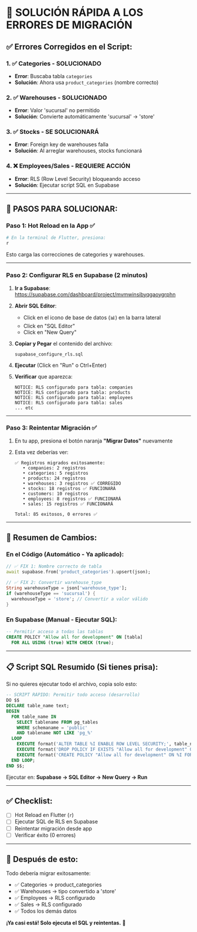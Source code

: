 # 🔧 SOLUCIÓN RÁPIDA A LOS ERRORES DE MIGRACIÓN

## ✅ **Errores Corregidos en el Script:**

### 1. ✅ **Categories** - SOLUCIONADO
- **Error**: Buscaba tabla `categories`
- **Solución**: Ahora usa `product_categories` (nombre correcto)

### 2. ✅ **Warehouses** - SOLUCIONADO  
- **Error**: Valor 'sucursal' no permitido
- **Solución**: Convierte automáticamente 'sucursal' → 'store'

### 3. ✅ **Stocks** - SE SOLUCIONARÁ
- **Error**: Foreign key de warehouses falla
- **Solución**: Al arreglar warehouses, stocks funcionará

### 4. ❌ **Employees/Sales** - REQUIERE ACCIÓN
- **Error**: RLS (Row Level Security) bloqueando acceso
- **Solución**: Ejecutar script SQL en Supabase

---

## 🚀 **PASOS PARA SOLUCIONAR:**

### **Paso 1: Hot Reload en la App** ✅
```bash
# En la terminal de Flutter, presiona:
r
```
Esto carga las correcciones de categories y warehouses.

---

### **Paso 2: Configurar RLS en Supabase** (2 minutos)

1. **Ir a Supabase**: https://supabase.com/dashboard/project/mvmwinsibyqgaoygrphn

2. **Abrir SQL Editor**:
   - Click en el icono de base de datos (📊) en la barra lateral
   - Click en "SQL Editor"
   - Click en "New Query"

3. **Copiar y Pegar** el contenido del archivo:
   ```
   supabase_configure_rls.sql
   ```

4. **Ejecutar** (Click en "Run" o Ctrl+Enter)

5. **Verificar** que aparezca:
   ```
   NOTICE: RLS configurado para tabla: companies
   NOTICE: RLS configurado para tabla: products
   NOTICE: RLS configurado para tabla: employees
   NOTICE: RLS configurado para tabla: sales
   ... etc
   ```

---

### **Paso 3: Reintentar Migración** ✅

1. En tu app, presiona el botón naranja **"Migrar Datos"** nuevamente

2. Esta vez deberías ver:
   ```
   ✅ Registros migrados exitosamente:
      • companies: 2 registros
      • categories: 5 registros
      • products: 24 registros
      • warehouses: 3 registros ✅ CORREGIDO
      • stocks: 18 registros ✅ FUNCIONARÁ
      • customers: 10 registros
      • employees: 8 registros ✅ FUNCIONARÁ
      • sales: 15 registros ✅ FUNCIONARÁ
   
   Total: 85 exitosos, 0 errores ✅
   ```

---

## 🎯 **Resumen de Cambios:**

### **En el Código (Automático - Ya aplicado):**
```dart
// ✅ FIX 1: Nombre correcto de tabla
await supabase.from('product_categories').upsert(json);

// ✅ FIX 2: Convertir warehouse_type
String warehouseType = json['warehouse_type'];
if (warehouseType == 'sucursal') {
  warehouseType = 'store'; // Convertir a valor válido
}
```

### **En Supabase (Manual - Ejecutar SQL):**
```sql
-- Permitir acceso a todas las tablas
CREATE POLICY "Allow all for development" ON [tabla]
  FOR ALL USING (true) WITH CHECK (true);
```

---

## 📋 **Script SQL Resumido (Si tienes prisa):**

Si no quieres ejecutar todo el archivo, copia solo esto:

```sql
-- SCRIPT RÁPIDO: Permitir todo acceso (desarrollo)
DO $$ 
DECLARE table_name text;
BEGIN
  FOR table_name IN 
    SELECT tablename FROM pg_tables 
    WHERE schemaname = 'public' 
    AND tablename NOT LIKE 'pg_%'
  LOOP
    EXECUTE format('ALTER TABLE %I ENABLE ROW LEVEL SECURITY;', table_name);
    EXECUTE format('DROP POLICY IF EXISTS "Allow all for development" ON %I;', table_name);
    EXECUTE format('CREATE POLICY "Allow all for development" ON %I FOR ALL USING (true) WITH CHECK (true);', table_name);
  END LOOP;
END $$;
```

Ejecutar en: **Supabase → SQL Editor → New Query → Run**

---

## ✅ **Checklist:**

- [ ] Hot Reload en Flutter (`r`)
- [ ] Ejecutar SQL de RLS en Supabase
- [ ] Reintentar migración desde app
- [ ] Verificar éxito (0 errores)

---

## 🎉 **Después de esto:**

Todo debería migrar exitosamente:
- ✅ Categories → product_categories
- ✅ Warehouses → tipo convertido a 'store'
- ✅ Employees → RLS configurado
- ✅ Sales → RLS configurado
- ✅ Todos los demás datos

**¡Ya casi está! Solo ejecuta el SQL y reintentas.** 🚀
